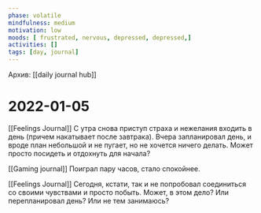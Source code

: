 ```yaml
---
phase: volatile
mindfulness: medium
motivation: low
moods: [ frustrated, nervous, depressed, depressed,]
activities: []
tags: [day, journal]
---
```

Архив: [[daily journal hub]]
# 2022-01-05
[[Feelings Journal]]
С утра снова приступ страха и нежелания входить в день (причем накатывает после завтрака).
Вчера запланировал день, и вроде план небольшой и не пугает, но не хочется ничего делать.
Может просто посидеть и отдохнуть для начала?

[[Gaming journal]] 
Поиграл пару часов, стало спокойнее.

[[Feelings Journal]]
Сегодня, кстати, так и не попробовал соединиться со своими чувствами и просто побыть. Может, в этом дело? Или перепланировал день? Или не тем занимаюсь?


